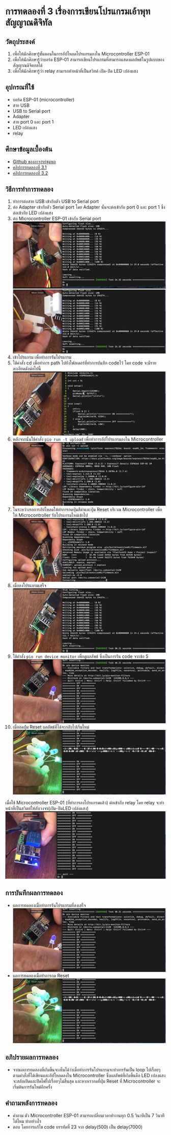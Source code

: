# การทดลองที่ 3 เรื่องการเขียนโปรแกรมเอ้าพุทสัญญาณดิจิทัล
## วัตถุประสงค์
1. เพื่อให้นักศึกษารู้ขั้นตอนในการอัปโหลดโปรแกรมลงใน Microcontroller ESP-01
2. เพื่อให้นักศึกษารู้ว่าบอร์ด ESP-01 สามารถเขียนโปรแกรมที่สามารถแสดงผลลัพธ์ในรูปแบบของสัญญาณดิจิตอลได้
3. เพื่อให้นักศึกษารู้ว่า relay สามารถทำหน้าที่เป็นสวิทต์ เปิด-ปิด LED เปล่งแสง
## อุปกรณที่ใช้
* บอร์ด ESP-01 (microcontroller)
* สาย USB
* USB to Serial port
* Adapter
* สาย port 0 และ port 1
* LED เปล่งแสง
* relay
## ศึกษาข้อมูลเบื้องต้น
* [Github ของอาจารย์ชุมพล](https://github.com/choompol-boonmee/lab63b)
* [คลิปการทดลองที่ 3.1](https://www.youtube.com/watch?v=CCnN1WJsXQY)
* [คลิปการทดลองที่ 3.2](https://www.youtube.com/watch?v=6JnhaUILGuw) 
## วิธีการทำการทดลอง
 1. ทำการต่อสาย USB เข้ากับตัว USB to Serial port 
 2. ต่อ Adapter เข้ากับตัว Serial port โดย Adapter นั้นจะต่อเข้ากับ port 0 และ port 1 ซึ่งต่อเข้ากับ LED เปล่งแสง
 3. ต่อ Microcontroller ESP-01 เข้ากับ Serial port ![GitHub Logo](https://github.com/chanipamuk/lab63b/blob/main/image/Lab3/LAB3_%E0%B9%92%E0%B9%91%E0%B9%90%E0%B9%93%E0%B9%92%E0%B9%93_0.jpg?raw=true)![GitHub Logo](https://github.com/chanipamuk/lab63b/blob/main/image/Lab3/LAB3_%E0%B9%92%E0%B9%91%E0%B9%90%E0%B9%93%E0%B9%92%E0%B9%93_1.jpg?raw=true)
 4. เข้าโปรแกรม เพื่อทำการรันโปรแกรม 
 5. ใช้คำสั่ง cd เพื่อทำการ path ไปยังโฟลเดอร์ที่ทำการบันทึก codeไว้ โดย code จะมีรายละเอียดดังต่อไปนี้ ![GitHub Logo](https://github.com/chanipamuk/lab63b/blob/main/image/Lab3/LAB3_%E0%B9%92%E0%B9%91%E0%B9%90%E0%B9%93%E0%B9%92%E0%B9%93_2.jpg?raw=true)
 6. หลังจากนั้นใช้คำสั่ง `pio run -t upload` เพื่อทำการอัปโปรแกรมลงใน Microcontroller ![GitHub Logo](https://github.com/chanipamuk/lab63b/blob/main/image/Lab3/LAB3_%E0%B9%92%E0%B9%91%E0%B9%90%E0%B9%93%E0%B9%92%E0%B9%93_3.jpg?raw=true)
 7. ในระหว่างรอการอัปโหลดให้ทำการกดปุ่มสีดำและปุ่ม Reset บริเวณ Microcontroller เพื่อให้ Microcontroller รับโปรแกรมใหม่เข้าไป ![GitHub Logo](https://github.com/chanipamuk/lab63b/blob/main/image/Lab3/LAB3_%E0%B9%92%E0%B9%91%E0%B9%90%E0%B9%93%E0%B9%92%E0%B9%93_4.jpg?raw=true)
 8. เมื่อลงโปรแกรมเสร็จ ![GitHub Logo](https://github.com/chanipamuk/lab63b/blob/main/image/Lab3/LAB3_%E0%B9%92%E0%B9%91%E0%B9%90%E0%B9%93%E0%B9%92%E0%B9%93_5.jpg?raw=true)
 9. ใช้คำสั่ง `pio run device monitor` เพื่อดูผลลัพธ์ ซึ่งเป็นการรัน code จากข้อ 5 ![GitHub Logo](https://github.com/chanipamuk/lab63b/blob/main/image/Lab3/LAB3_%E0%B9%92%E0%B9%91%E0%B9%90%E0%B9%93%E0%B9%92%E0%B9%93_6.jpg?raw=true)
 10. เมื่อกดปุ่ม Reset ผลลัพธ์ที่ได้จะกลับไปเริ่มใหม่![GitHub Logo](https://github.com/chanipamuk/lab63b/blob/main/image/Lab3/LAB3_%E0%B9%92%E0%B9%91%E0%B9%90%E0%B9%93%E0%B9%92%E0%B9%93_7.jpg?raw=true)
 
 เมื่อใช้ Microcontroller ESP-01 (ที่ทำการลงโปรแกรมแล้ว) ต่อเข้ากับ relay โดย relay จะทำหน้าที่เป็นสวิตท์ให้กับวงจร(เปิด-ปิดLED เปล่งแสง) ![GitHub Logo](https://github.com/chanipamuk/lab63b/blob/main/image/Lab3/LAB3_%E0%B9%92%E0%B9%91%E0%B9%90%E0%B9%93%E0%B9%92%E0%B9%93_8.jpg?raw=true)
## การบันทึกผลการทดลอง
* ผลการทดลองเมื่อทำการรันโปรแกรมที่ลงเสร็จ ![GitHub Logo](https://github.com/chanipamuk/lab63b/blob/main/image/Lab3/LAB3_%E0%B9%92%E0%B9%91%E0%B9%90%E0%B9%93%E0%B9%92%E0%B9%93_6.jpg?raw=true)
* ผลการทดลองเมื่อทำการกด Reset ![GitHub Logo](https://github.com/chanipamuk/lab63b/blob/main/image/Lab3/LAB3_%E0%B9%92%E0%B9%91%E0%B9%90%E0%B9%93%E0%B9%92%E0%B9%93_7.jpg?raw=true)
## อภิปรายผลการทดลอง
* จากผลการทดลองที่เกิดขึ้นจะเห็นได้ว่าเมื่อทำการรันโปรแกรมจะทำการรันเป็น loop ไปเรื่อยๆตามคำสั่งที่ได้เขียนและอัปโหลดลงใน Microcontroller ซึ่งผลลัพธ์ที่เกิดขึ้นคือ LED เปลงแสงจะสลับเปิดและปิดไฟไปเรื่อยๆไม่สิ้นสุด และหากเรากดที่ปุ่ม Reset ที่ Microcontroller จะเริ่มต้นการรันใหม่อีกครั้ง
## คำถามหลังการทดลอง
* คำถาม ตัว Microcontroller ESP-01 สามารถเปลี่ยนเวลาทำงานทุก 0.5 วินาทีเป็น 7 วินาทีได้ไหม ทำอย่างไร
* ตอบ โดยการเเก้ไข code บรรทัดที่ 23 จาก delay(500) เป็น delay(7000)



